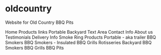 # oldcountry
Website for Old Country BBQ Pits

Home
	Products links
		Portable
		Backyard
	Text Area
	Contact Info
	About us
	Testimonials
	Delivery Info
	Smoke Ring
Products
	Portable - aka trailer
		BBQ Smokers
		BBQ Smokers - Insulated
		BBQ Grills
		Rotisseries
	Backyard
		BBQ Smokers
		BBQ Grills
		BBQ Pits